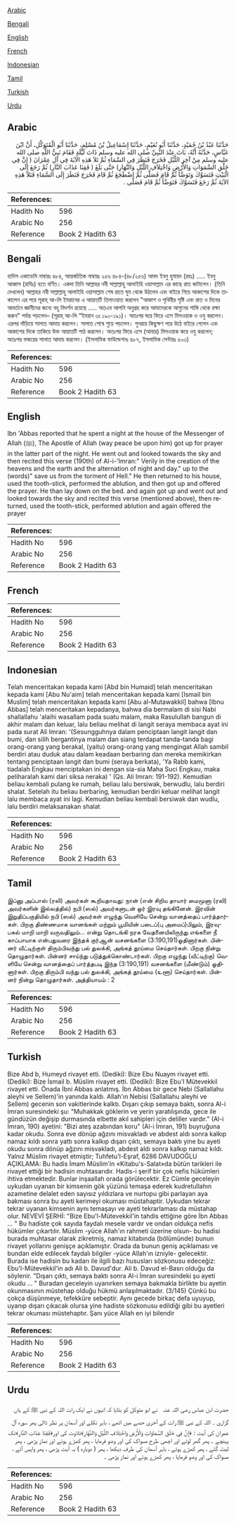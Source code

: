 [Arabic](#arabic)

[Bengali](#bengali)

[English](#english)

[French](#french)

[Indonesian](#indonesian)

[Tamil](#tamil)

[Turkish](#turkish)

[Urdu](#urdu)

## Arabic


<div dir="rtl" lang="ar" style={{fontSize:'larger',backgroundColor:'#f8f9fa',padding:20}}>
حَدَّثَنَا عَبْدُ بْنُ حُمَيْدٍ، حَدَّثَنَا أَبُو نُعَيْمٍ، حَدَّثَنَا إِسْمَاعِيلُ بْنُ مُسْلِمٍ، حَدَّثَنَا أَبُو الْمُتَوَكِّلِ، أَنَّ ابْنَ عَبَّاسٍ، حَدَّثَهُ أَنَّهُ، بَاتَ عِنْدَ النَّبِيِّ صلى الله عليه وسلم ذَاتَ لَيْلَةٍ فَقَامَ نَبِيُّ اللَّهِ صلى الله عليه وسلم مِنْ آخِرِ اللَّيْلِ فَخَرَجَ فَنَظَرَ فِي السَّمَاءِ ثُمَّ تَلاَ هَذِهِ الآيَةَ فِي آلِ عِمْرَانَ ‏(‏ إِنَّ فِي خَلْقِ السَّمَوَاتِ وَالأَرْضِ وَاخْتِلاَفِ اللَّيْلِ وَالنَّهَارِ‏)‏ حَتَّى بَلَغَ ‏(‏ فَقِنَا عَذَابَ النَّارِ‏)‏ ثُمَّ رَجَعَ إِلَى الْبَيْتِ فَتَسَوَّكَ وَتَوَضَّأَ ثُمَّ قَامَ فَصَلَّى ثُمَّ اضْطَجَعَ ثُمَّ قَامَ فَخَرَجَ فَنَظَرَ إِلَى السَّمَاءِ فَتَلاَ هَذِهِ الآيَةَ ثُمَّ رَجَعَ فَتَسَوَّكَ فَتَوَضَّأَ ثُمَّ قَامَ فَصَلَّى ‏.‏
</div>
<div style={{backgroundColor:'#f8f9fa',padding:20, marginBottom: 10}}><table> <thead> <tr> <th>References:</th> <th></th> </tr> </thead> <tbody><tr><td>Hadith No</td><td>596</td></tr><tr><td>Arabic No</td><td>256</td></tr><tr><td>Reference</td><td>Book 2 Hadith 63</td></tr></tbody></table></div>

## Bengali


<div dir="ltr" lang="bn" style={{fontSize:'larger',backgroundColor:'#f8f9fa',padding:20}}>
হাদিস একাডেমি নাম্বারঃ ৪৮৪, আন্তর্জাতিক নাম্বারঃ ২৫৬ ৪৮৪-(৪৮/২৫৬) আবদ ইবনু হুমায়দ (রহঃ) ..... ইবনু আব্বাস (রাযিঃ) হতে বর্ণিত। একদা তিনি আল্লাহর নবী সাল্লাল্লাহু আলাইহি ওয়াসাল্লাম এর কাছে রাত কাটালেন। (তিনি দেখলেন) আল্লাহর নবী সাল্লাল্লাহু আলাইহি ওয়াসাল্লাম শেষ রাতে ঘুম থেকে উঠলেন এবং বাইরে গিয়ে আকাশের দিকে তাকালেন এর পরে সূরাহ্ আ-লি ইমরানের এ আয়াতটি তিলাওয়াত করলেন "আকাশ ও পৃথিবীর সৃষ্টি এবং রাত ও দিনের আবর্তনে জ্ঞানীদের জন্যে বহু নিদর্শন রয়েছে ..... অতএব আপনি অনুগ্রহ করে আমাদেরকে আগুনের শাস্তি থেকে রক্ষা করুন" পর্যন্ত পড়লেন– (সূরাহ্ আ-লি “ইমরান ৩ঃ ১৯০-১৯১)। অতঃপর ঘরে ফিরে এসে মিসওয়াক ও ওযু করলেন। এরপর দাঁড়িয়ে সালাত আদায় করলেন। সালাত শেষে শুয়ে পড়লেন। পুনরায় কিছুক্ষণ পরে উঠে বাইরে গেলেন এবং আকাশের দিকে তাকিয়ে উক্ত আয়াতটি পাঠ করলেন। অতঃপর ফিরে এসে (আবার) মিসওয়াক করে ওযু করলেন; অতঃপর ফজরের সালাত আদায় করলেন। (ইসলামিক ফাউন্ডেশনঃ ৪৮৭, ইসলামিক সেন্টারঃ ৫০৩)
</div>
<div style={{backgroundColor:'#f8f9fa',padding:20, marginBottom: 10}}><table> <thead> <tr> <th>References:</th> <th></th> </tr> </thead> <tbody><tr><td>Hadith No</td><td>596</td></tr><tr><td>Arabic No</td><td>256</td></tr><tr><td>Reference</td><td>Book 2 Hadith 63</td></tr></tbody></table></div>

## English


<div dir="ltr" lang="en" style={{fontSize:'larger',backgroundColor:'#f8f9fa',padding:20}}>
Ibn 'Abbas reported that he spent a night at the house of the Messenger of Allah (ﷺ), The Apostle of Allah (way peace be upon him) got up for prayer in the latter part of the night. He went out and looked towards the sky and then recited this verse (190th) of AI-i-'Imran:" Verily in the creation of the heavens and the earth and the alternation of night and day." up to the (words)" save us from the torment of Hell." He then returned to his house, used the tooth-stick, performed the ablution, and then got up and offered the prayer. He than lay down on the bed. and again got up and went out and looked towards the sky and recited this verse (mentioned above), then returned, used the tooth-stick, performed ablution and again offered the prayer
</div>
<div style={{backgroundColor:'#f8f9fa',padding:20, marginBottom: 10}}><table> <thead> <tr> <th>References:</th> <th></th> </tr> </thead> <tbody><tr><td>Hadith No</td><td>596</td></tr><tr><td>Arabic No</td><td>256</td></tr><tr><td>Reference</td><td>Book 2 Hadith 63</td></tr></tbody></table></div>

## French


<div dir="ltr" lang="fr" style={{fontSize:'larger',backgroundColor:'#f8f9fa',padding:20}}>

</div>
<div style={{backgroundColor:'#f8f9fa',padding:20, marginBottom: 10}}><table> <thead> <tr> <th>References:</th> <th></th> </tr> </thead> <tbody><tr><td>Hadith No</td><td>596</td></tr><tr><td>Arabic No</td><td>256</td></tr><tr><td>Reference</td><td>Book 2 Hadith 63</td></tr></tbody></table></div>

## Indonesian


<div dir="ltr" lang="id" style={{fontSize:'larger',backgroundColor:'#f8f9fa',padding:20}}>
Telah menceritakan kepada kami [Abd bin Humaid] telah menceritakan kepada kami [Abu Nu'aim] telah menceritakan kepada kami [Ismail bin Muslim] telah menceritakan kepada kami [Abu al-Mutawakkil] bahwa [Ibnu Abbas] telah menceritakan kepadanya, bahwa dia bermalam di sisi Nabi shallallahu 'alaihi wasallam pada suatu malam, maka Rasulullah bangun di akhir malam dan keluar, lalu beliau melihat di langit seraya membaca ayat ini pada surat Ali Imran: '(Sesungguhnya dalam penciptaan langit langit dan bumi, dan silih bergantinya malam dan siang terdapat tanda-tanda bagi orang-orang yang berakal, (yaitu) orang-orang yang mengingat Allah sambil berdiri atau duduk atau dalam keadaan berbaring dan mereka memikirkan tentang penciptaan langit dan bumi (seraya berkata), 'Ya Rabb kami, tiadalah Engkau menciptakan ini dengan sia-sia Maha Suci Engkau, maka peliharalah kami dari siksa neraka) ' (Qs. Ali Imran: 191-192). Kemudian beliau kembali pulang ke rumah, beliau lalu bersiwak, berwudlu, lalu berdiri shalat. Setelah itu beliau berbaring, kemudian berdiri keluar melihat langit lalu membaca ayat ini lagi. Kemudian beliau kembali bersiwak dan wudlu, lalu berdiri melaksanakan shalat
</div>
<div style={{backgroundColor:'#f8f9fa',padding:20, marginBottom: 10}}><table> <thead> <tr> <th>References:</th> <th></th> </tr> </thead> <tbody><tr><td>Hadith No</td><td>596</td></tr><tr><td>Arabic No</td><td>256</td></tr><tr><td>Reference</td><td>Book 2 Hadith 63</td></tr></tbody></table></div>

## Tamil


<div dir="ltr" lang="ta" style={{fontSize:'larger',backgroundColor:'#f8f9fa',padding:20}}>
இப்னு அப்பாஸ் (ரலி) அவர்கள் கூறியதாவது: நான் (என் சிறிய தாயார் மைமூனா (ரலி) அவர்களின் இல்லத்தில்) நபி (ஸல்) அவர்களுடன் ஓர் இரவு தங்கினேன். இரவின் இறுதிப்பகுதியில் நபி (ஸல்) அவர்கள் எழுந்து வெளியே சென்று வானத்தைப் பார்த்தார்கள். பிறகு திண்ணமாக வானங்கள் மற்றும் பூமியின் படைப்(பு அமைப்)பிலும், இரவு-பகல் மாறி மாறி வருவதிலும்... என்று தொடங்கி நரக வேதனையிலிருந்து எங்களை நீ காப்பாயாக என்பதுவரை இந்தக் குர்ஆன் வசனங்களை (3:190,191)ஓதினார்கள். பின்னர் வீட்டிற்குள் திரும்பிவந்து பல் துலக்கி, அங்கத் தூய்மை செய்தார்கள். பிறகு நின்று தொழுதார்கள். பின்னர் சாய்ந்து படுத்துக்கொண்டார்கள். பிறகு எழுந்து (வீட்டிற்கு) வெளியே சென்று வானத்தைப் பார்த்தபடி இந்த (3:190,191) வசனங்களை (மீண்டும்) ஓதினார்கள். பிறகு திரும்பி வந்து பல் துலக்கி, அங்கத் தூய்மை (உளூ) செய்தார்கள். பின்னர் நின்று தொழுதார்கள். அத்தியாயம் : 2
</div>
<div style={{backgroundColor:'#f8f9fa',padding:20, marginBottom: 10}}><table> <thead> <tr> <th>References:</th> <th></th> </tr> </thead> <tbody><tr><td>Hadith No</td><td>596</td></tr><tr><td>Arabic No</td><td>256</td></tr><tr><td>Reference</td><td>Book 2 Hadith 63</td></tr></tbody></table></div>

## Turkish


<div dir="ltr" lang="tr" style={{fontSize:'larger',backgroundColor:'#f8f9fa',padding:20}}>
Bize Abd b, Humeyd rivayet etti. (Dediki): Bize Ebu Nuaym rivayet etti. (Dediki): Bize İsmail b. Müslim rivayet etti. (Dediki): Bize Ebu'l Mütevekkil rivayet etti. Önada İbni Abbas anlatmış. İbn Abbas bir gece Nebi (Sallallahu aleyhi ve Sellem)'in yanında kaldı. Allah'ın Nebisi (Sallallahu aleyhi ve Sellem) gecenin son vakitlerinde kalktı. Dışarı çıkıp semaya baktı, sonra Al-i İmran suresindeki şu: "Muhakkak göklerin ve yerin yaratılışında, gece ile gündüzün değişip durmasında elbette akıl sahipleri için deliller vardır." (Al-i İmran, 190) ayetini: "Bizi ateş azabından koru" (Al-i İmran, 191) buyruğuna kadar okudu. Sonra eve dönüp ağzını misvakladı ve abdest aldı sonra kalkıp namaz kıldı sonra yattı sonra kalkıp dışarı çıktı, semaya baktı yine bu ayeti okudu sonra dönüp ağzını misvakladı, abdest aldı sonra kalkıp namaz kıldı. Yalnız Müslim rivayet etmiştir; Tuhfetu'l-Eşraf, 6286 DAVUDOĞLU AÇIKLAMA: Bu hadis İmam Müslim'in «Kitabu's-Salat»da bütün tarikleri ile rivayet ettiği bir hadisin muhtasarıdır. Hadis-i şerif bir çok nefis hükümleri ihtiva etmektedir. Bunlar inşaallah orada görülecektir. Ez Cümle geceleyin uykudan uyanan bir kimsenin gök yüzünü temaşa ederek kudretullahın azametine delalet eden sayısız yıldızlara ve nurtopu gibi parlayan aya bakması sonra bu ayeti kerimeyi okuması müstahaptir. Uykudan tekrar tekrar uyanan kimsenin aynı temaşayı ve ayeti tekrarlaması da müstahap olur. NEVEVİ ŞERHİ: "Bize Ebu'l-Mütevekkil'in tahdis ettiğine göre İbn Abbas ... " Bu hadiste çok sayıda faydalı mesele vardır ve ondan oldukça nefis hükümler çıkartılır. Müslim -yüce Allah'ın rahmeti üzerine olsun- bu hadisi burada muhtasar olarak zikretmiş, namaz kitabında (bölümünde) bunun rivayet yollarını genişçe açıklamıştır. Orada da bunun geniş açıklaması ve bundan elde edilecek faydalı bilgiler -yüce Allah'ın izniyle- gelecektir. Burada ise hadisin bu kadarı ile ilgili bazı hususları sözkonusu edeceğiz: Ebu'l-Mütevekkil'in adı Ali b. Davud'dur. Ali b. Davud el-Basrı olduğu da söylenir. "Dışarı çıktı, semaya baktı sonra Al-i İmran suresindeki şu ayeti okudu ... " Buradan geceleyin uyanırken semaya bakmakla birlikte bu ayetin okunmasının müstehap olduğu hükmü anlaşılmaktadır. (3/145) Çünkü bu çokça düşünmeye, tefekküre sebeptir. Aynı gecede birkaç defa uyuyup, uyanıp dışarı çıkacak olursa yine hadiste sözkonusu edildiği gibi bu ayetleri tekrar okuması müstehaptır. Şanı yüce Allah en iyi bilendir
</div>
<div style={{backgroundColor:'#f8f9fa',padding:20, marginBottom: 10}}><table> <thead> <tr> <th>References:</th> <th></th> </tr> </thead> <tbody><tr><td>Hadith No</td><td>596</td></tr><tr><td>Arabic No</td><td>256</td></tr><tr><td>Reference</td><td>Book 2 Hadith 63</td></tr></tbody></table></div>

## Urdu


<div dir="rtl" lang="ur" style={{fontSize:'larger',backgroundColor:'#f8f9fa',padding:20}}>
حضرت ابن عباس ‌رضی ‌اللہ ‌عنہ ‌ ‌ نے ابو متوکل کو بتایا کہ انہوں نے ایک رات اللہ کے نبی ﷺ کے ہاں گزاری ۔ اللہ کے نبی ﷺ رات کے آخری حصے میں اٹھے ، باہر نکلے اور آسمان پر نظر ڈالی پھر سورہ آل عمران کی آیت : ﴿إِنَّ فِي خَلْقِ السَّمَاوَاتِ وَالْأَرْضِ وَاخْتِلَافِ اللَّيْلِ وَالنَّهَارِ﴾تلاوت کی اور﴿فَقِنَا عَذَابَ النَّارِ﴾تک پہنچے ۔ پھر گھر لوٹے اور اچھی طرح مسواک کی اور وضو فرمایا ، پھر کھڑے ہوئے اور نماز پڑھی ، پھر لیٹ گئے ، پھر کھڑے ہوئے ، باہر آسمان کی طرف دیکھا ، پھر ( دوبارہ ) یہ آیت پڑھی ، پھر واپس آئے ، مسواک کی اور وضو فرمایا ، پھر کھڑے ہوئے اور نماز پڑھی ۔
</div>
<div style={{backgroundColor:'#f8f9fa',padding:20, marginBottom: 10}}><table> <thead> <tr> <th>References:</th> <th></th> </tr> </thead> <tbody><tr><td>Hadith No</td><td>596</td></tr><tr><td>Arabic No</td><td>256</td></tr><tr><td>Reference</td><td>Book 2 Hadith 63</td></tr></tbody></table></div>